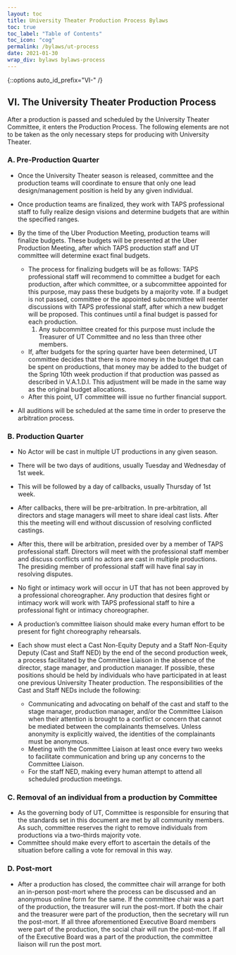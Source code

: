 ```yaml
---
layout: toc
title: University Theater Production Process Bylaws
toc: true
toc_label: "Table of Contents"
toc_icon: "cog"
permalink: /bylaws/ut-process
date: 2021-01-30
wrap_div: bylaws bylaws-process
---
```

{::options auto_id_prefix="VI-" /}
## VI. The University Theater Production Process

After a production is passed and scheduled by the University Theater Committee, it enters the Production Process. The following elements are not to be taken as the only necessary steps for producing with University Theater.

### A. Pre-Production Quarter

* Once the University Theater season is released, committee and the production teams will coordinate to ensure that only one lead design/management position is held by any given individual.
* Once production teams are finalized, they work with TAPS professional staff to fully realize design visions and determine budgets that are within the specified ranges.
* By the time of the Uber Production Meeting, production teams will finalize budgets. These budgets will be presented at the Uber Production Meeting, after which TAPS production staff and UT committee will determine exact final budgets.

    * The process for finalizing budgets will be as follows: TAPS professional staff will recommend to committee a budget for each production, after which committee, or a subcommittee appointed for this purpose, may pass these budgets by a majority vote. If a budget is not passed, committee or the appointed subcommittee will reenter discussions with TAPS professional staff, after which a new budget will be proposed. This continues until a final budget is passed for each production.
        1. Any subcommittee created for this purpose must include the Treasurer of UT Committee and no less than three other members.
    * If, after budgets for the spring quarter have been determined, UT committee decides that there is more money in the budget that can be spent on productions, that money may be added to the budget of the Spring 10th week production if that production was passed as described in V.A.1.D.I. This adjustment will be made in the same way as the original budget allocations.
    * After this point, UT committee will issue no further financial support.
* All auditions will be scheduled at the same time in order to preserve the arbitration process.

### B. Production Quarter

* No Actor will be cast in multiple UT productions in any given season.
* There will be two days of auditions, usually Tuesday and Wednesday of 1st week.
* This will be followed by a day of callbacks, usually Thursday of 1st week.
* After callbacks, there will be pre-arbitration. In pre-arbitration, all directors and stage managers will meet to share ideal cast lists. After this the meeting will end without discussion of resolving conflicted castings.
* After this, there will be arbitration, presided over by a member of TAPS professional staff. Directors will meet with the professional staff member and discuss conflicts until no actors are cast in multiple productions. The presiding member of professional staff will have final say in resolving disputes.
* No fight or intimacy work will occur in UT that has not been approved by a professional choreographer. Any production that desires fight or intimacy work will work with TAPS professional staff to hire a professional fight or intimacy choreographer.
* A production’s committee liaison should make every human effort to be present for fight choreography rehearsals.
* Each show must elect a Cast Non-Equity Deputy and a Staff Non-Equity Deputy (Cast and Staff NED) by the end of the second production week, a process facilitated by the Committee Liaison in the absence of the director, stage manager, and production manager. If possible, these positions should be held by individuals who have participated in at least one previous University Theater production. The responsibilities of the Cast and Staff NEDs include the following:

    * Communicating and advocating on behalf of the cast and staff to the stage manager, production manager, and/or the Committee Liaison when their attention is brought to a conflict or concern that cannot be mediated between the complainants themselves. Unless anonymity is explicitly waived, the identities of the complainants must be anonymous.
    * Meeting with the Committee Liaison at least once every two weeks to facilitate communication and bring up any concerns to the Committee Liaison.
    * For the staff NED, making every human attempt to attend all scheduled production meetings.

### C. Removal of an individual from a production by Committee

* As the governing body of UT, Committee is responsible for ensuring that the standards set in this document are met by all community members. As such, committee reserves the right to remove individuals from productions via a two-thirds majority vote.
* Committee should make every effort to ascertain the details of the situation before calling a vote for removal in this way.

### D. Post-mort

* After a production has closed, the committee chair will arrange for both an in-person post-mort where the process can be discussed and an anonymous online form for the same. If the committee chair was a part of the production, the treasurer will run the post-mort. If both the chair and the treasurer were part of the production, then the secretary will run the post-mort. If all three aforementioned Executive Board members were part of the production, the social chair will run the post-mort. If all of the Executive Board was a part of the production, the committee liaison will run the post mort.
